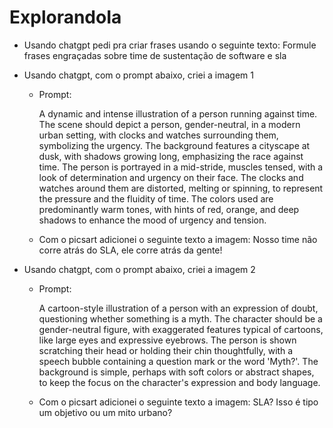 # ExplorandoIa
* Usando chatgpt pedi pra criar frases usando o seguinte texto: Formule frases engraçadas sobre time de sustentação de software e sla
  
* Usando chatgpt, com o prompt abaixo, criei a imagem 1
  * Prompt:
    
    A dynamic and intense illustration of a person running against time. The scene should depict a person, gender-neutral, in a modern urban setting, with clocks and watches surrounding them, symbolizing the urgency. The background features a cityscape at dusk, with shadows growing long, emphasizing the race against time. The person is portrayed in a mid-stride, muscles tensed, with a look of determination and urgency on their face. The clocks and watches around them are distorted, melting or spinning, to represent the pressure and the fluidity of time. The colors used are predominantly warm tones, with hints of red, orange, and deep shadows to enhance the mood of urgency and tension.
  * Com o picsart adicionei o seguinte texto a imagem:
  Nosso time não corre atrás do SLA, ele corre atrás da gente!

* Usando chatgpt, com o prompt abaixo, criei a imagem 2
  * Prompt:
    
    A cartoon-style illustration of a person with an expression of doubt, questioning whether something is a myth. The character should be a gender-neutral figure, with exaggerated features typical of cartoons, like large eyes and expressive eyebrows. The person is shown scratching their head or holding their chin thoughtfully, with a speech bubble containing a question mark or the word 'Myth?'. The background is simple, perhaps with soft colors or abstract shapes, to keep the focus on the character's expression and body language.
  * Com o picsart adicionei o seguinte texto a imagem:
    SLA? Isso é tipo um objetivo ou um mito urbano?
